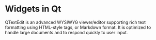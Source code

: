# Widgets in Qt


QTextEdit is an advanced WYSIWYG viewer/editor supporting rich text formatting using HTML-style tags, or Markdown format. It is optimized to handle large documents and to respond quickly to user input.

